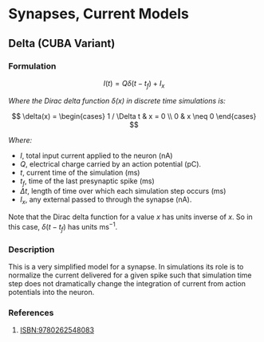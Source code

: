 # Synapses, Current Models

## Delta (CUBA Variant)
### Formulation
$$
I(t) = Q \delta(t - t_f) + I_x
$$

*Where the Dirac delta function $\delta(x)$ in discrete time simulations is:*

$$
\delta(x) =
\begin{cases}
    1 / \Delta t & x = 0 \\
    0 & x \neq 0
\end{cases}
$$

*Where:*
- $I$, total input current applied to the neuron $(\text{nA})$
- $Q$, electrical charge carried by an action potential $(\text{pC})$.
- $t$, current time of the simulation $(\text{ms})$
- $t_f$, time of the last presynaptic spike $(\text{ms})$
- $\Delta t$, length of time over which each simulation step occurs $(\text{ms})$
- $I_x$, any external passed to through the synapse $(\text{nA})$.

Note that the Dirac delta function for a value $x$ has units inverse of $x$. So in this
case, $\delta(t - t_f)$ has units $\text{ms}^{-1}$.

### Description
This is a very simplified model for a synapse. In simulations its role is to normalize
the current delivered for a given spike such that simulation time step does not dramatically
change the integration of current from action potentials into the neuron.

### References
1. [ISBN:9780262548083](https://github.com/RobertRosenbaum/ModelingNeuralCircuits/blob/main/ModelingNeuralCircuits.pdf)